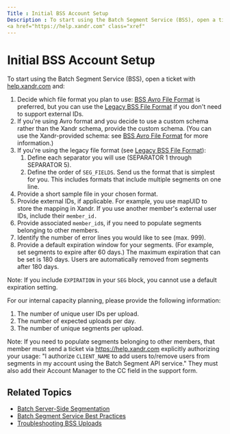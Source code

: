```yaml
---
Title : Initial BSS Account Setup
Description : To start using the Batch Segment Service (BSS), open a ticket with
<a href="https://help.xandr.com" class="xref"
---
```



# Initial BSS Account Setup



To start using the Batch Segment Service (BSS), open a ticket with
<a href="https://help.xandr.com" class="xref"
target="_blank">help.xandr.com</a> and:

1.  Decide which file format you plan to use: <a
    href="https://docs.xandr.com/bundle/xandr-api/page/bss-avro-file-format.html"
    class="xref" target="_blank">BSS Avro File Format</a> is preferred,
    but you can use the <a
    href="https://docs.xandr.com/bundle/xandr-bidders/page/legacy-bss-file-format.html"
    class="xref" target="_blank">Legacy BSS File Format</a> if you don't
    need to support external IDs.
2.  If you're using Avro format and you decide to use a custom schema
    rather than the Xandr schema, provide the
    custom schema. (You can use the
    Xandr-provided schema: see <a
    href="https://docs.xandr.com/bundle/xandr-api/page/bss-avro-file-format.html"
    class="xref" target="_blank">BSS Avro File Format</a> for more
    information.)
3.  If you're using the legacy file format (see <a
    href="https://docs.xandr.com/bundle/xandr-bidders/page/legacy-bss-file-format.html"
    class="xref" target="_blank">Legacy BSS File Format</a>):
    1.  Define each separator you will use (SEPARATOR 1 through
        SEPARATOR 5). 
    2.  Define the order of `SEG_FIELDS`. Send us the format that is
        simplest for you. This includes formats that include multiple
        segments on one line. 
4.  Provide a short sample file in your chosen format.
5.  Provide external IDs, if applicable. For example, you use mapUID to
    store the mapping in Xandr. If you use
    another member's external user IDs, include their `member_id.`
6.  Provide associated `member_id`s, if you need to populate segments
    belonging to other members.
7.  Identify the number of error lines you would like to see (max. 999).
8.  Provide a default expiration window for your segments. (For example,
    set segments to expire after 60 days.) The maximum expiration that
    can be set is 180 days. Users are automatically removed from
    segments after 180 days.



Note: If you include `EXPIRATION` in
your `SEG` block, you cannot use a default expiration setting.



For our internal capacity planning, please provide the following
information:

1.  The number of unique user IDs per upload.
2.  The number of expected uploads per day.
3.  The number of unique segments per upload.



Note: If you need to populate segments
belonging to other members, that member must send a ticket
via <a href="https://help.xandr.com/" class="xref" target="_blank"><span
class="ph">https://help.xandr.com</a> explicitly authorizing your
usage: "I authorize `CLIENT_NAME` to add users to/remove users from
segments in my account using the Batch Segment API service." They must
also add their Account Manager to the CC field in the support form.



<div id="ID-0000a44e__section_zwc_m1h_pwb" >

## Related Topics



- <a href="https://docs.xandr.com/csh?context=134676668" class="xref"
  target="_blank">Batch Server-Side Segmentation</a>
- <a href="https://docs.xandr.com/csh?context=134676669" class="xref"
  target="_blank">Batch Segment Service Best Practices</a>
- <a href="https://docs.xandr.com/csh?context=134676671" class="xref"
  target="_blank">Troubleshooting BSS Uploads</a>









